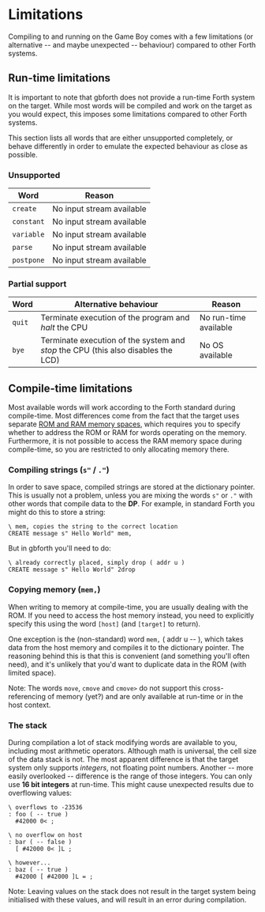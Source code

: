 # Limitations

Compiling to and running on the Game Boy comes with a few limitations
(or alternative -- and maybe unexpected -- behaviour) compared to other Forth
systems.

## Run-time limitations

It is important to note that gbforth does not provide a run-time Forth system on
the target. While most words will be compiled and work on the target as you
would expect, this imposes some limitations compared to other Forth systems.

This section lists all words that are either unsupported completely, or behave
differently in order to emulate the expected behaviour as close as possible.

### Unsupported

| Word | Reason |
| ---- | ------ |
| `create` | No input stream available |
| `constant` | No input stream available |
| `variable` | No input stream available |
| `parse` | No input stream available |
| `postpone` | No input stream available |

### Partial support

| Word     | Alternative behaviour | Reason |
| -------- | --------------------- | ------ |
| `quit`   | Terminate execution of the program and _halt_ the CPU | No run-time available |
| `bye`    | Terminate execution of the system and _stop_ the CPU (this also disables the LCD) | No OS available |

## Compile-time limitations

Most available words will work according to the Forth standard during
compile-time. Most differences come from the fact that the target uses separate
[ROM and RAM memory spaces](./memory.md), which requires you to specify whether
to address the ROM or RAM for words operating on the memory. Furthermore, it is
not possible to access the RAM memory space during compile-time, so you are
restricted to only allocating memory there.

### Compiling strings (`s"` / `."`)
In order to save space, compiled strings are stored at the dictionary pointer.
This is usually not a problem, unless you are mixing the words `s"` or `."` with
other words that compile data to the **DP**. For example, in standard Forth you
might do this to store a string:

```forth
\ mem, copies the string to the correct location
CREATE message s" Hello World" mem,
```

But in gbforth you'll need to do:

```forth
\ already correctly placed, simply drop ( addr u )
CREATE message s" Hello World" 2drop
```

### Copying memory (`mem,`)
When writing to memory at compile-time, you are usually dealing with the ROM.
If you need to access the host memory instead, you need to explicitly specify
this using the word `[host]` (and `[target]` to return).

One exception is the (non-standard) word `mem,` ( addr u -- ), which takes data
from the host memory and compiles it to the dictionary pointer. The reasoning
behind this is that this is convenient (and something you'll often need), and
it's unlikely that you'd want to duplicate data in the ROM (with limited space).

Note: The words `move`, `cmove` and `cmove>` do not support this
cross-referencing of memory (yet?) and are
only available at run-time or in the host context.

### The stack
During compilation a lot of stack modifying words are available to you, including
most arithmetic operators. Although math is universal, the cell size of the data
stack is not. The most apparent difference is that the target system only supports
_integers_, not floating point numbers. Another -- more easily overlooked --
difference is the range of those integers. You can only use **16 bit integers**
at run-time. This might cause unexpected results due to overflowing values:

```forth
\ overflows to -23536
: foo ( -- true )
  #42000 0< ;

\ no overflow on host
: bar ( -- false )
  [ #42000 0< ]L ;

\ however...
: baz ( -- true )
  #42000 [ #42000 ]L = ;
```

Note: Leaving values on the stack does not result in the target system being
initialised with these values, and will result in an error during compilation.
